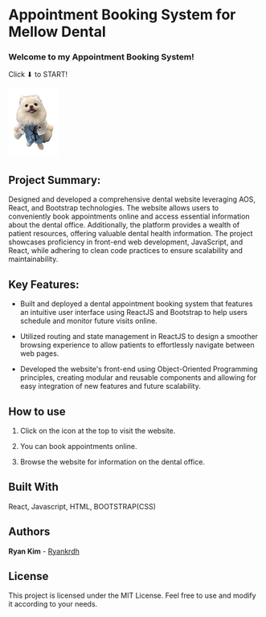 # Appointment Booking System for Mellow Dental

### Welcome to my Appointment Booking System!

Click ⬇ to START!<br><br>
<a href="https://mellow-dental.surge.sh/"><img src="src/Images/a-doctor-melo.png" width="100" height="140"></a>

## Project Summary:
Designed and developed a comprehensive dental website leveraging AOS, React, and Bootstrap technologies. The website allows users to conveniently book appointments online and access essential information about the dental office. Additionally, the platform provides a wealth of patient resources, offering valuable dental health information. The project showcases proficiency in front-end web development, JavaScript, and React, while adhering to clean code practices to ensure scalability and maintainability.

## Key Features:
* Built and deployed a dental appointment booking system that features an intuitive user interface using ReactJS and Bootstrap to help users schedule and monitor future visits online.
  
* Utilized routing and state management in ReactJS to design a smoother browsing experience to allow patients to effortlessly navigate between web pages.
  
* Developed the website's front-end using Object-Oriented Programming principles, creating modular and reusable components and allowing for easy integration of new features and future scalability. 

## How to use

1. Click on the icon at the top to visit the website.

2. You can book appointments online.

3. Browse the website for information on the dental office.

## Built With

React, Javascript, HTML, BOOTSTRAP(CSS)

## Authors

**Ryan Kim** - [Ryankrdh](https://github.com/ryankrdh)

## License

This project is licensed under the MIT License. Feel free to use and modify it according to your needs.
